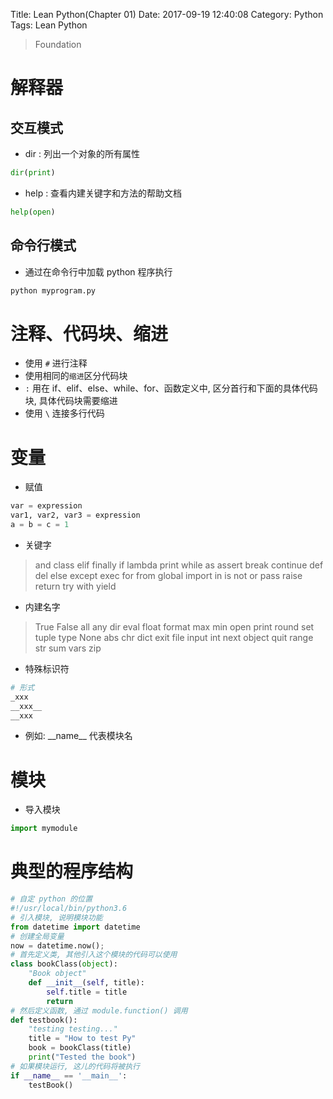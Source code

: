 Title: Lean Python(Chapter 01)
Date: 2017-09-19 12:40:08
Category: Python
Tags: Lean Python

> Foundation

解释器
=====

## 交互模式

* dir : 列出一个对象的所有属性

```python
dir(print)
```

* help : 查看内建关键字和方法的帮助文档

```python
help(open)
```

## 命令行模式

* 通过在命令行中加载 python 程序执行

```python
python myprogram.py
```

注释、代码块、缩进
===============

* 使用 `#` 进行注释
* 使用相同的`缩进`区分代码块
* `:` 用在 if、elif、else、while、for、函数定义中, 区分首行和下面的具体代码块, 具体代码块需要缩进
* 使用 `\` 连接多行代码

变量
====

* 赋值

```python
var = expression
var1, var2, var3 = expression
a = b = c = 1
```

* 关键字

> and class elif finally if lambda print while as assert break continue def del else except exec for from global import in is not or pass raise return try with yield

* 内建名字

> True False all any dir eval float format max min open print round set tuple type None abs chr dict exit file input int next object quit range str sum vars zip

* 特殊标识符

```python
# 形式
_xxx
__xxx__
__xxx
```

* 例如: \_\_name\_\_ 代表模块名

模块
===

* 导入模块

```python
import mymodule
```

典型的程序结构
===========

```python
# 自定 python 的位置
#!/usr/local/bin/python3.6
# 引入模块, 说明模块功能
from datetime import datetime
# 创建全局变量
now = datetime.now();
# 首先定义类, 其他引入这个模块的代码可以使用
class bookClass(object):
    "Book object"
    def __init__(self, title):
        self.title = title
        return
# 然后定义函数, 通过 module.function() 调用
def testbook():
    "testing testing..."
    title = "How to test Py"
    book = bookClass(title)
    print("Tested the book")
# 如果模块运行, 这儿的代码将被执行
if __name__ == '__main__':
    testBook()
```



